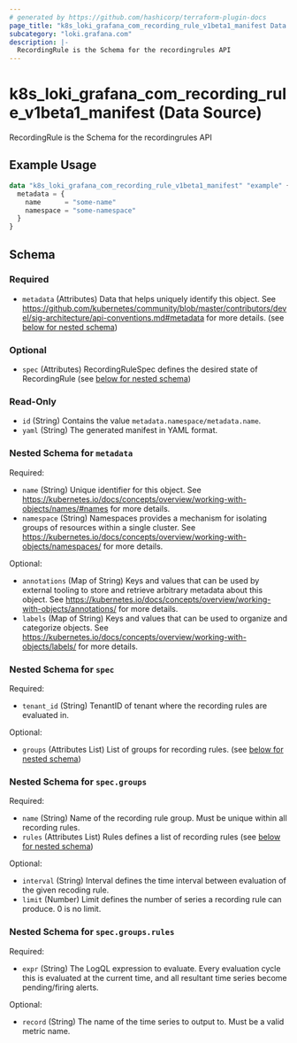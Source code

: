 ```yaml
---
# generated by https://github.com/hashicorp/terraform-plugin-docs
page_title: "k8s_loki_grafana_com_recording_rule_v1beta1_manifest Data Source - terraform-provider-k8s"
subcategory: "loki.grafana.com"
description: |-
  RecordingRule is the Schema for the recordingrules API
---
```


# k8s_loki_grafana_com_recording_rule_v1beta1_manifest (Data Source)

RecordingRule is the Schema for the recordingrules API

## Example Usage

```terraform
data "k8s_loki_grafana_com_recording_rule_v1beta1_manifest" "example" {
  metadata = {
    name      = "some-name"
    namespace = "some-namespace"
  }
}
```

<!-- schema generated by tfplugindocs -->
## Schema

### Required

- `metadata` (Attributes) Data that helps uniquely identify this object. See https://github.com/kubernetes/community/blob/master/contributors/devel/sig-architecture/api-conventions.md#metadata for more details. (see [below for nested schema](#nestedatt--metadata))

### Optional

- `spec` (Attributes) RecordingRuleSpec defines the desired state of RecordingRule (see [below for nested schema](#nestedatt--spec))

### Read-Only

- `id` (String) Contains the value `metadata.namespace/metadata.name`.
- `yaml` (String) The generated manifest in YAML format.

<a id="nestedatt--metadata"></a>
### Nested Schema for `metadata`

Required:

- `name` (String) Unique identifier for this object. See https://kubernetes.io/docs/concepts/overview/working-with-objects/names/#names for more details.
- `namespace` (String) Namespaces provides a mechanism for isolating groups of resources within a single cluster. See https://kubernetes.io/docs/concepts/overview/working-with-objects/namespaces/ for more details.

Optional:

- `annotations` (Map of String) Keys and values that can be used by external tooling to store and retrieve arbitrary metadata about this object. See https://kubernetes.io/docs/concepts/overview/working-with-objects/annotations/ for more details.
- `labels` (Map of String) Keys and values that can be used to organize and categorize objects. See https://kubernetes.io/docs/concepts/overview/working-with-objects/labels/ for more details.


<a id="nestedatt--spec"></a>
### Nested Schema for `spec`

Required:

- `tenant_id` (String) TenantID of tenant where the recording rules are evaluated in.

Optional:

- `groups` (Attributes List) List of groups for recording rules. (see [below for nested schema](#nestedatt--spec--groups))

<a id="nestedatt--spec--groups"></a>
### Nested Schema for `spec.groups`

Required:

- `name` (String) Name of the recording rule group. Must be unique within all recording rules.
- `rules` (Attributes List) Rules defines a list of recording rules (see [below for nested schema](#nestedatt--spec--groups--rules))

Optional:

- `interval` (String) Interval defines the time interval between evaluation of the given recoding rule.
- `limit` (Number) Limit defines the number of series a recording rule can produce. 0 is no limit.

<a id="nestedatt--spec--groups--rules"></a>
### Nested Schema for `spec.groups.rules`

Required:

- `expr` (String) The LogQL expression to evaluate. Every evaluation cycle this is evaluated at the current time, and all resultant time series become pending/firing alerts.

Optional:

- `record` (String) The name of the time series to output to. Must be a valid metric name.
